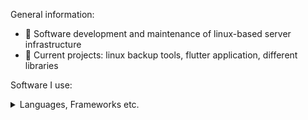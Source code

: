 General information:
- 👀 Software development and maintenance of linux-based server infrastructure
- 🌱 Current projects: linux backup tools, flutter application, different libraries 

Software I use:
<details>
<summary>Languages, Frameworks etc.</summary>
<br>
 
Languages: 
 
![C++](https://img.shields.io/badge/c++-%2300599C.svg?style=for-the-badge&logo=c%2B%2B&logoColor=white) ![Dart](https://img.shields.io/badge/dart-%230175C2.svg?style=for-the-badge&logo=dart&logoColor=white) ![PHP](https://img.shields.io/badge/php-%23777BB4.svg?style=for-the-badge&logo=php&logoColor=white) ![Java](https://img.shields.io/badge/java-%23ED8B00.svg?style=for-the-badge&logo=java&logoColor=white)

Frameworks, Libraries, Build Systems:
 
![Spring](https://img.shields.io/badge/spring-%236DB33F.svg?style=for-the-badge&logo=spring&logoColor=white) ![Qt](https://img.shields.io/badge/Qt-%23217346.svg?style=for-the-badge&logo=Qt&logoColor=white) ![Flutter](https://img.shields.io/badge/Flutter-%2302569B.svg?style=for-the-badge&logo=Flutter&logoColor=white) ![Socket.io](https://img.shields.io/badge/Socket.io-black?style=for-the-badge&logo=socket.io&badgeColor=010101) ![Apache Maven](https://img.shields.io/badge/Apache%20Maven-C71A36?style=for-the-badge&logo=Apache%20Maven&logoColor=white) ![CMake](https://img.shields.io/badge/CMake-%23008FBA.svg?style=for-the-badge&logo=cmake&logoColor=white)

DBMS: 

![MongoDB](https://img.shields.io/badge/MySQL-005C84?style=for-the-badge&logo=mysql&logoColor=white) ![MongoDB](https://img.shields.io/badge/MongoDB-%234ea94b.svg?style=for-the-badge&logo=mongodb&logoColor=white) ![Redis](https://img.shields.io/badge/redis-%23DD0031.svg?style=for-the-badge&logo=redis&logoColor=white)
 
Software build on ![Linux](https://img.shields.io/badge/Linux-FCC624?style=for-the-badge&logo=linux&logoColor=black) and ![Windows](https://img.shields.io/badge/Windows-0078D6?style=for-the-badge&logo=windows&logoColor=white) with great tools from JetBrains including ![IntelliJ IDEA](https://img.shields.io/badge/IntelliJIDEA-000000.svg?style=for-the-badge&logo=intellij-idea&logoColor=white)
 
Web: 
  
The website is delivered by ![Nginx](https://img.shields.io/badge/nginx-%23009639.svg?style=for-the-badge&logo=nginx&logoColor=white) - a high performance webserver. Protected and managed by ![Cloudflare](https://img.shields.io/badge/Cloudflare-F38020?style=for-the-badge&logo=Cloudflare&logoColor=white)
 
Code-Management and CI/CD realized with ![GitLab](https://img.shields.io/badge/gitlab-%23181717.svg?style=for-the-badge&logo=gitlab&logoColor=white)
</details>
<!---
flixofon/flixofon is a ✨ special ✨ repository because its `README.md` (this file) appears on your GitHub profile.
You can click the Preview link to take a look at your changes.
--->
